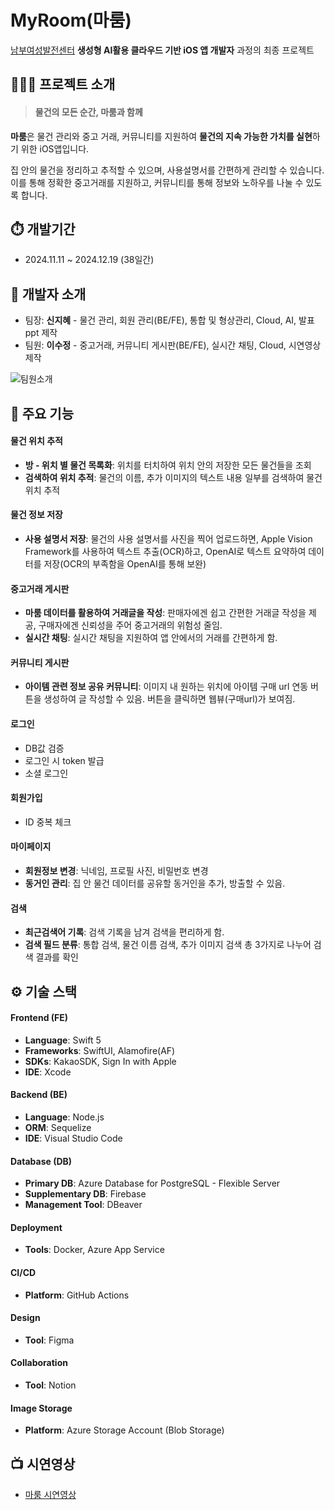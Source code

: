 # MyRoom(마룸)
[남부여성발전센터](https://nambu.seoulwomanup.or.kr/nambu/main/main.do) **생성형 AI활용 클라우드 기반 iOS 앱 개발자** 과정의 최종 프로젝트

## 🧑🏻‍🏫 프로젝트 소개
> #### 물건의 모든 순간, 마룸과 함께

**마룸**은 물건 관리와 중고 거래, 커뮤니티를 지원하여 **물건의 지속 가능한 가치를 실현**하기 위한 iOS앱입니다. 

집 안의 물건을 정리하고 추적할 수 있으며, 사용설명서를 간편하게 관리할 수 있습니다. 이를 통해 정확한 중고거래를 지원하고, 커뮤니티를 통해 정보와 노하우를 나눌 수 있도록 합니다.

## ⏱️ 개발기간

* 2024.11.11 ~ 2024.12.19 (38일간)

## 👬 개발자 소개

- 팀장: **신지혜** - 물건 관리, 회원 관리(BE/FE), 통합 및 형상관리, Cloud, AI, 발표 ppt 제작
- 팀원: **이수정** - 중고거래, 커뮤니티 게시판(BE/FE), 실시간 채팅, Cloud, 시연영상 제작

![팀원소개](https://github.com/user-attachments/assets/def6f53d-acad-4ef8-9b9c-c8d5e0f3d33b)

## 📌 주요 기능
#### 물건 위치 추적
- **방 - 위치 별 물건 목록화**: 위치를 터치하여 위치 안의 저장한 모든 물건들을 조회
- **검색하여 위치 추적**: 물건의 이름, 추가 이미지의 텍스트 내용 일부를 검색하여 물건 위치 추적
#### 물건 정보 저장
- **사용 설명서 저장**: 물건의 사용 설명서를 사진을 찍어 업로드하면, Apple Vision Framework를 사용하여 텍스트 추출(OCR)하고, OpenAI로 텍스트 요약하여 데이터를 저장(OCR의 부족함을 OpenAI를 통해 보완)
#### 중고거래 게시판
- **마룸 데이터를 활용하여 거래글을 작성**: 판매자에겐 쉽고 간편한 거래글 작성을 제공, 구매자에겐 신뢰성을 주어 중고거래의 위험성 줄임.
- **실시간 채팅**: 실시간 채팅을 지원하여 앱 안에서의 거래를 간편하게 함.
#### 커뮤니티 게시판
- **아이템 관련 정보 공유 커뮤니티**: 이미지 내 원하는 위치에 아이템 구매 url 연동 버튼을 생성하여 글 작성할 수 있음. 버튼을 클릭하면 웹뷰(구매url)가 보여짐.
#### 로그인
- DB값 검증
- 로그인 시 token 발급
- 소셜 로그인
#### 회원가입
- ID 중복 체크
#### 마이페이지
- **회원정보 변경**: 닉네임, 프로필 사진, 비밀번호 변경
- **동거인 관리**: 집 안 물건 데이터를 공유할 동거인을 추가, 방출할 수 있음.
#### 검색
- **최근검색어 기록**: 검색 기록을 남겨 검색을 편리하게 함.
- **검색 필드 분류**: 통합 검색, 물건 이름 검색, 추가 이미지 검색 총 3가지로 나누어 검색 결과를 확인

## ⚙️ 기술 스택

#### **Frontend (FE)**  
- **Language**: Swift 5  
- **Frameworks**: SwiftUI, Alamofire(AF)  
- **SDKs**: KakaoSDK, Sign In with Apple  
- **IDE**: Xcode
#### **Backend (BE)**  
- **Language**: Node.js
- **ORM**: Sequelize
- **IDE**: Visual Studio Code
#### **Database (DB)**  
- **Primary DB**: Azure Database for PostgreSQL - Flexible Server  
- **Supplementary DB**: Firebase  
- **Management Tool**: DBeaver
#### **Deployment**
- **Tools**: Docker, Azure App Service  
#### **CI/CD**
- **Platform**: GitHub Actions  
#### **Design**  
- **Tool**: Figma  
#### **Collaboration**  
- **Tool**: Notion  
#### **Image Storage**  
- **Platform**: Azure Storage Account (Blob Storage)

## 📺 시연영상
- [마룸 시연영상](https://youtu.be/nC1hHu_jMVE, "Youtube")
